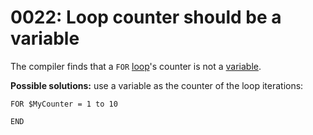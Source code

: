 # 0022: Loop counter should be a variable

The compiler finds that a `FOR` [loop](../../coding/loops.md#for-end)'s counter is not a [variable](../../coding/variables.md).

**Possible solutions:** use a variable as the counter of the loop iterations:

```text
FOR $MyCounter = 1 to 10

END
```

